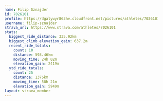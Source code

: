 ```yaml
---
name: Filip Sznajder
id: 7026101
profile: https://dgalywyr863hv.cloudfront.net/pictures/athletes/7026101/2123836/19/large.jpg
username: filip-sznajder
strava_url: https://www.strava.com/athletes/7026101
stats:
  biggest_ride_distance: 335.92km
  biggest_climb_elevation_gain: 637.2m
  recent_ride_totals:
    count: 10
    distance: 593.46km
    moving_time: 24h 02m
    elevation_gain: 2419m
  ytd_ride_totals:
    count: 25
    distance: 1376km
    moving_time: 58h 21m
    elevation_gain: 5949m
layout: strava_member
--- 
```

